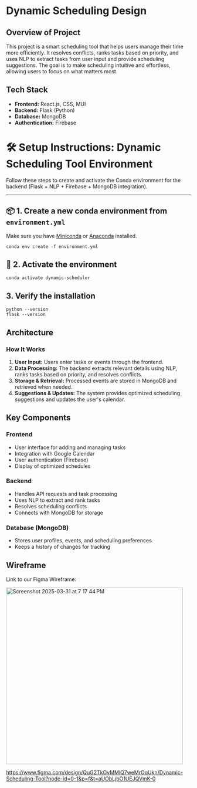 # Dynamic Scheduling Design

## Overview of Project

This project is a smart scheduling tool that helps users manage their time more efficiently. It resolves conflicts, ranks tasks based on priority, and uses NLP to extract tasks from user input and provide scheduling suggestions. The goal is to make scheduling intuitive and effortless, allowing users to focus on what matters most.

## Tech Stack

- **Frontend:** React.js, CSS, MUI  
- **Backend:** Flask (Python)  
- **Database:** MongoDB  
- **Authentication:** Firebase

# 🛠️ Setup Instructions: Dynamic Scheduling Tool Environment

Follow these steps to create and activate the Conda environment for the backend (Flask + NLP + Firebase + MongoDB integration).

---

## 📦 1. Create a new conda environment from `environment.yml`

Make sure you have [Miniconda](https://docs.conda.io/en/latest/miniconda.html) or [Anaconda](https://www.anaconda.com/products/distribution) installed.

```
conda env create -f environment.yml
```

## 🚀 2. Activate the environment

```
conda activate dynamic-scheduler
```

## 3. Verify the installation

```
python --version
flask --version
```

## Architecture

### How It Works

1. **User Input:** Users enter tasks or events through the frontend.  
2. **Data Processing:** The backend extracts relevant details using NLP, ranks tasks based on priority, and resolves conflicts.  
3. **Storage & Retrieval:** Processed events are stored in MongoDB and retrieved when needed.  
4. **Suggestions & Updates:** The system provides optimized scheduling suggestions and updates the user's calendar.

## Key Components

### Frontend

- User interface for adding and managing tasks  
- Integration with Google Calendar  
- User authentication (Firebase)  
- Display of optimized schedules  

### Backend

- Handles API requests and task processing  
- Uses NLP to extract and rank tasks  
- Resolves scheduling conflicts  
- Connects with MongoDB for storage  

### Database (MongoDB)

- Stores user profiles, events, and scheduling preferences  
- Keeps a history of changes for tracking

## Wireframe

Link to our Figma Wireframe: 

<img width="482" alt="Screenshot 2025-03-31 at 7 17 44 PM" src="https://github.com/user-attachments/assets/2083de92-6dfa-4a14-bb86-3a4f79408648" />


https://www.figma.com/design/QuG2TkOvMMlQ7weMrOqUkn/Dynamic-Scheduling-Tool?node-id=0-1&p=f&t=aUObLjbO1UEJQVmK-0

